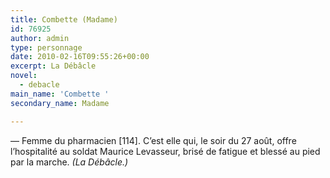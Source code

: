 ```yaml
---
title: Combette (Madame)
id: 76925
author: admin
type: personnage
date: 2010-02-16T09:55:26+00:00
excerpt: La Débâcle
novel:
  - debacle
main_name: 'Combette '
secondary_name: Madame

---
```

— Femme du pharmacien [114]. C&rsquo;est elle qui, le soir du 27 août, offre l&rsquo;hospitalité au soldat Maurice Levasseur, brisé de fatigue et blessé au pied par la marche. _(La Débâcle.)_